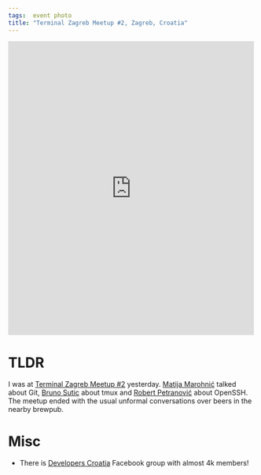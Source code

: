 ```yaml
---
tags:  event photo
title: "Terminal Zagreb Meetup #2, Zagreb, Croatia"
---
```

<iframe src="https://www.facebook.com/plugins/post.php?href=https%3A%2F%2Fwww.facebook.com%2Fmedia%2Fset%2F%3Fset%3Da.10153749300552290.1073741847.735252289%26type%3D3&width=500" width="500" height="597" style="border:none;overflow:hidden" scrolling="no" frameborder="0" allowTransparency="true"></iframe>

# TLDR

I was at [Terminal Zagreb Meetup #2](http://www.meetup.com/terminal-zg/events/218693179/) yesterday. [Matija Marohnić](https://twitter.com/silvenon) talked about Git, [Bruno Sutic](https://twitter.com/brunosutic) about tmux and [Robert Petranović](https://github.com/rpetrano) about OpenSSH. The meetup ended with the usual unformal conversations over beers in the nearby brewpub.

# Misc

- There is [Developers Croatia](https://www.facebook.com/groups/devhr/) Facebook group with almost 4k members!
